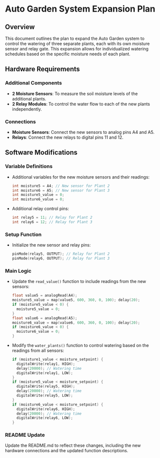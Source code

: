 # Auto Garden System Expansion Plan

## Overview

This document outlines the plan to expand the Auto Garden system to control the watering of three separate plants, each with its own moisture sensor and relay gate. This expansion allows for individualized watering schedules based on the specific moisture needs of each plant.

## Hardware Requirements

### Additional Components

- **2 Moisture Sensors**: To measure the soil moisture levels of the additional plants.
- **2 Relay Modules**: To control the water flow to each of the new plants independently.

### Connections

- **Moisture Sensors**: Connect the new sensors to analog pins A4 and A5.
- **Relays**: Connect the new relays to digital pins 11 and 12.

## Software Modifications

### Variable Definitions

- Additional variables for the new moisture sensors and their readings:
  ```cpp
  int moisture5 = A4; // New sensor for Plant 2
  int moisture6 = A5; // New sensor for Plant 3
  int moisture5_value = 0;
  int moisture6_value = 0;
  ```

- Additional relay control pins:
  ```cpp
  int relay5 = 11; // Relay for Plant 2
  int relay6 = 12; // Relay for Plant 3
  ```

### Setup Function

- Initialize the new sensor and relay pins:
  ```cpp
  pinMode(relay5, OUTPUT); // Relay for Plant 2
  pinMode(relay6, OUTPUT); // Relay for Plant 3
  ```

### Main Logic

- Update the `read_value()` function to include readings from the new sensors:
  ```cpp
  float value5 = analogRead(A4);
  moisture5_value = map(value5, 600, 360, 0, 100); delay(20);
  if (moisture5_value < 0) {
    moisture5_value = 0;
  }
  float value6 = analogRead(A5);
  moisture6_value = map(value6, 600, 360, 0, 100); delay(20);
  if (moisture6_value < 0) {
    moisture6_value = 0;
  }
  ```

- Modify the `water_plants()` function to control watering based on the readings from all sensors:
  ```cpp
  if (moisture1_value < moisture_setpoint) {
    digitalWrite(relay1, HIGH);
    delay(20000); // Watering time
    digitalWrite(relay1, LOW);
  }
  if (moisture5_value < moisture_setpoint) {
    digitalWrite(relay5, HIGH);
    delay(20000); // Watering time
    digitalWrite(relay5, LOW);
  }
  if (moisture6_value < moisture_setpoint) {
    digitalWrite(relay6, HIGH);
    delay(20000); // Watering time
    digitalWrite(relay6, LOW);
  }
  ```

### README Update

Update the README.md to reflect these changes, including the new hardware connections and the updated function descriptions.
